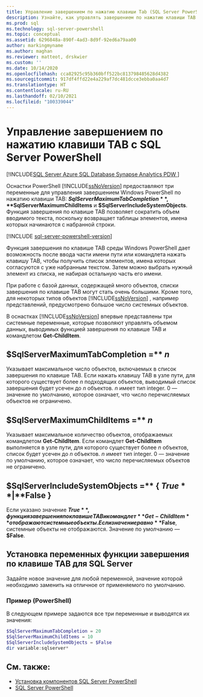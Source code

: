 ```yaml
---
title: Управление завершением по нажатию клавиши Tab (SQL Server PowerShell)
description: Узнайте, как управлять завершением по нажатию клавиши TAB в Windows PowerShell, правильно используя три переменные в модулях SQL Server PowerShell.
ms.prod: sql
ms.technology: sql-server-powershell
ms.topic: conceptual
ms.assetid: 6296848a-890f-4ad3-8d9f-92ed6a79aa00
author: markingmyname
ms.author: maghan
ms.reviewer: matteot, drskwier
ms.custom: ''
ms.date: 10/14/2020
ms.openlocfilehash: cca82925c95b360bff522bc813798485628d4382
ms.sourcegitcommit: 917df4ffd22e4a229af7dc481dcce3ebba0aa4d7
ms.translationtype: HT
ms.contentlocale: ru-RU
ms.lasthandoff: 02/10/2021
ms.locfileid: "100339044"
---
```

# <a name="manage-tab-completion-with-sql-server-powershell"></a>Управление завершением по нажатию клавиши TAB с SQL Server PowerShell

[!INCLUDE[SQL Server Azure SQL Database Synapse Analytics PDW ](../includes/applies-to-version/sql-asdb-asdbmi-asa-pdw.md)]

 Оснастки PowerShell [!INCLUDE[ssNoVersion](../includes/ssnoversion-md.md)] предоставляют три переменные для управления завершением Windows PowerShell по нажатию клавиши TAB: **$SqlServerMaximumTabCompletion**, **$SqlServerMaximumChildItems** и **$SqlServerIncludeSystemObjects**. Функция завершения по клавише TAB позволяет сократить объем вводимого текста, поскольку возвращает таблицы элементов, имена которых начинаются с набранной строки.  

[!INCLUDE [sql-server-powershell-version](../includes/sql-server-powershell-version.md)]

Функция завершения по клавише TAB среды Windows PowerShell дает возможность после ввода части имени пути или командлета нажать клавишу TAB, чтобы получить список элементов, имена которых согласуются с уже набранным текстом. Затем можно выбрать нужный элемент из списка, не набирая остальную часть его имени.  

При работе с базой данных, содержащей много объектов, списки завершения по клавише TAB могут стать очень большими. Кроме того, для некоторых типов объектов [!INCLUDE[ssNoVersion](../includes/ssnoversion-md.md)] , например представлений, предусмотрено большое число системных объектов.  

В оснастках [!INCLUDE[ssNoVersion](../includes/ssnoversion-md.md)] впервые представлены три системные переменные, которые позволяют управлять объемом данных, выводимых функцией завершения по клавише TAB и командлетом **Get-ChildItem**.

## <a name="sqlservermaximumtabcompletion--n"></a>$SqlServerMaximumTabCompletion =** *n*

Указывает максимальное число объектов, включаемых в список завершения по клавише TAB. Если нажать клавишу TAB в узле пути, для которого существует более *n* подходящих объектов, выводимый список завершения будет усечен до *n* объектов. *n* имеет тип integer. 0 — значение по умолчанию, которое означает, что число перечисляемых объектов не ограничено.  

## <a name="sqlservermaximumchilditems--n"></a>$SqlServerMaximumChildItems =** *n*

Указывает максимальное количество объектов, отображаемых командлетом **Get-ChildItem**. Если командлет **Get-ChildItem** выполняется в узле пути, для которого существует более *n* объектов, список будет усечен до *n* объектов. *n* имеет тип integer. 0 — значение по умолчанию, которое означает, что число перечисляемых объектов не ограничено.  

## <a name="sqlserverincludesystemobjects---true--false-"></a>$SqlServerIncludeSystemObjects =** { **$True** | **$False** }

Если указано значение **$True**, функция завершения по клавише TAB и командлет **Get-ChildItem** отображают системные объекты. Если значение равно **$False**, системные объекты не отображаются. Значение по умолчанию — **$False**.  

## <a name="set-the-sql-server-tab-completion-variables"></a>Установка переменных функции завершения по клавише TAB для SQL Server

Задайте новое значение для любой переменной, значение которой необходимо заменить на отличное от применяемого по умолчанию.  

### <a name="example-powershell"></a>Пример (PowerShell)

В следующем примере задаются все три переменные и выводятся их значения:  

```powershell
$SqlServerMaximumTabCompletion = 20  
$SqlServerMaximumChildItems = 10  
$SqlServerIncludeSystemObjects = $False  
dir variable:sqlserver*  
```

## <a name="see-also"></a>См. также:

- [Установка компонентов SQL Server PowerShell](download-sql-server-ps-module.md)
- [SQL Server PowerShell](sql-server-powershell.md)